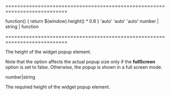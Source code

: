 <!--**
/*-------------------------------------------
    Auto-generated file. Do not modify.
-------------------------------------------

**-->
===========================================================================
<!--default-->function() { return $(window).height() * 0.8 }<!--/default-->
<!--custom_default_for_android_below_version_4-->'auto'<!--/custom_default_for_android_below_version_4-->
<!--custom_default_for_desktop-->'auto'<!--/custom_default_for_desktop-->
<!--custom_default_for_iPad-->'auto'<!--/custom_default_for_iPad-->
<!--type-->number | string | function<!--/type-->
===========================================================================

<!--shortDescription-->
The height of the widget popup element.
<!--/shortDescription-->

<!--fullDescription-->
Note that the option affects the actual popup size only if the **fullScreen** option is set to false. Otherwise, the popup is shown in a full screen mode.


<!--/fullDescription-->
<!--typeFunctionReturnType-->number|string<!--/typeFunctionReturnType-->
<!--typeFunctionReturnDescription-->
The required height of the widget popup element.
<!--/typeFunctionReturnDescription-->